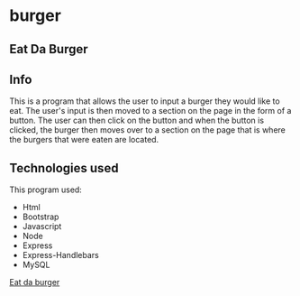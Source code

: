 # burger

## Eat Da Burger

## Info
This is a program that allows the user to input a burger they would like to eat. The user's input is then moved to a section on the page
in the form of a button. The user can then click on the button and when the button is clicked, the burger then moves over to a section
on the page that is where the burgers that were eaten are located.

## Technologies used
This program used:
* Html
* Bootstrap
* Javascript
* Node
* Express
* Express-Handlebars
* MySQL

[Eat da burger](https://dreadful-corpse-08895.herokuapp.com/)
